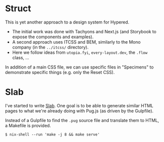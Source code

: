 # Struct

This is yet another approach to a design system for Hypered.

- The initial work was done with Tachyons and Next.js (and Storybook to expose
  the components and examples).
- A second approach uses ITCSS and BEM, similarly to the Mono company (in the
  `../itcss/` directory).
- Here we follow ideas from `utopia.fyi`, `every-layout.dev`, the `.flow`
  class, ...

In addition of a main CSS file, we can use specific files in "Specimens" to
demonstrate specific things (e.g. only the Reset CSS).

# Slab

I've started to write [Slab](https://slab-lang.org/). One goal is to be able to
generate similar HTML pages to what we're already doing with Pug.js (as driven
by the Gulpfile).

Instead of a Gulpfile to find the `.pug` source file and translate them to
HTML, a Makefile is provided.

```
$ nix-shell --run 'make -j 8 && make serve'
```
